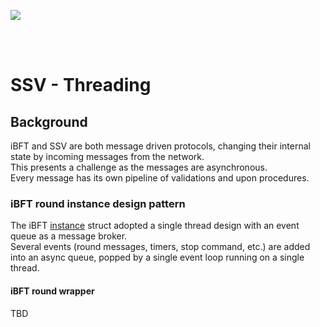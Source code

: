 [<img src="./resources/bloxstaking_header_image.png" >](https://www.bloxstaking.com/)

<br>
<br>

# SSV - Threading

## Background
iBFT and SSV are both message driven protocols, changing their internal state by incoming messages from the network.\
This presents a challenge as the messages are asynchronous.\
Every message has its own pipeline of validations and upon procedures.


### iBFT round instance design pattern
The iBFT [instance](https://github.com/ssvlabs/ssv/blob/stage/ibft/instance.go#L37) struct adopted a single thread design with an event queue as a message broker.\
Several events (round messages, timers, stop command, etc.) are added into an async queue, popped by a single event loop running on a single thread.

#### iBFT round wrapper
TBD

